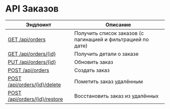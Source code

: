 # API Заказов

| Эндпоинт                                    | Описание                                                     |
| ------------------------------------------- | ------------------------------------------------------------ |
| [GET /api/orders](list.md)                  | Получить список заказов (с пагинацией и фильтрацией по дате) |
| [GET /api/orders/{id}](get.md)              | Получить детали о заказе                                     |
| [PUT /api/orders/{id}](update.md)           | Обновить заказ                                               |
| [POST /api/orders](create.md)               | Создать заказ                                                |
| [POST /api/orders/{id}/delete](delete.md)   | Пометить заказ удалённым                                     |
| [POST /api/orders/{id}/restore](restore.md) | Восстановить заказ из удалённых                              |
